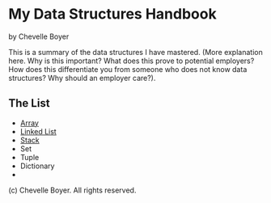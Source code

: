 # My Data Structures Handbook

by Chevelle Boyer

This is a summary of the data structures I have mastered. (More explanation here.
Why is this important? What does this prove to potential employers? How does this
differentiate you from someone who does not know data structures? Why should an
employer care?).

## The List

* [Array](array.md)
* [Linked List](linkedlist.md)
* [Stack](stack.md)
* Set
* Tuple
* Dictionary
* 

(c) Chevelle Boyer. All rights reserved.

